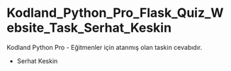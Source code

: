 # Kodland_Python_Pro_Flask_Quiz_Website_Task_Serhat_Keskin
 
Kodland Python Pro - Eğitmenler için atanmış olan taskin cevabıdır.
 - Serhat Keskin